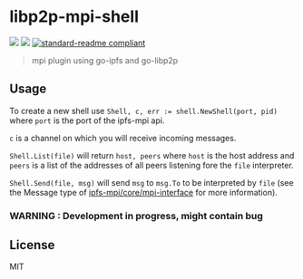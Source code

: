 # libp2p-mpi-shell

[![](https://img.shields.io/badge/project-IPFS-blue.svg?style=flat-square)](https://ipfs.io/)
[![](https://img.shields.io/badge/freenode-%23ipfs-blue.svg?style=flat-square)](http://webchat.freenode.net/?channels=%23ipfs)
[![standard-readme compliant](https://img.shields.io/badge/standard--readme-OK-green.svg?style=flat-square)](https://github.com/RichardLitt/standard-readme)

> mpi plugin using go-ipfs and go-libp2p

## Usage

To create a new shell use `Shell, c, err := shell.NewShell(port, pid)` where `port` is the port of the ipfs-mpi api.

`c` is a channel on which you will receive incoming messages.

`Shell.List(file)` will return `host, peers` where `host` is the host address and `peers` is a list of the addresses of all peers listening fore the `file` interpreter.

`Shell.Send(file, msg)` will send `msg` to `msg.To` to be interpreted by `file` (see the Message type of [ipfs-mpi/core/mpi-interface](../core/mpi-interface) for more information).

### WARNING : Development in progress, might contain bug

## License

MIT
